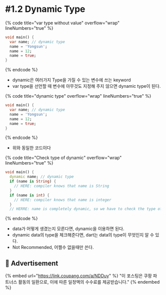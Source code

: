 # #1.2 Dynamic Type

{% code title="var type without value" overflow="wrap" lineNumbers="true" %}
```dart
void main() {
  var name; // dynamic type
  name = 'Yongsun';
  name = 12;
  name = true;
}
```
{% endcode %}

* dynamic은 여러가지 Type을 가질 수 있는 변수에 쓰는 keyword
* var type을 선언할 때 변수에 아무것도 지정해 주지 않으면 dynamic type이 된다.

{% code title="dynamic type" overflow="wrap" lineNumbers="true" %}
```dart
void main() {
  var name; // dynamic type
  name = 'Yongsun';
  name = 12;
  name = true;
}
```
{% endcode %}

* 위와 동일한 코드이다

{% code title="Check type of dynamic" overflow="wrap" lineNumbers="true" %}
```dart
void main() {
  dynamic name; // dynamic type
  if (name is String) {
    // HERE: compiler knows that name is String
  }
  if (name is int) {
    // HERE: compiler knows that name is integer
  }
  // HERRE: name is completely dynamic, so we have to check the type of dynamic
```
{% endcode %}

* data가 어떻게 생겼는지 모른다면, dynamic을 이용하면 된다.
* dynamic data의 type을 체크해준다면, dart는 data의 type이 무엇인지 알 수 있다.
* Not Recommended, 어쩔수 없을때만 쓴다.

## :gift: Advertisement

{% embed url="https://link.coupang.com/a/NDDuy" %}
"이 포스팅은 쿠팡 파트너스 활동의 일환으로, 이에 따른 일정액의 수수료를 제공받습니다."
{% endembed %}
